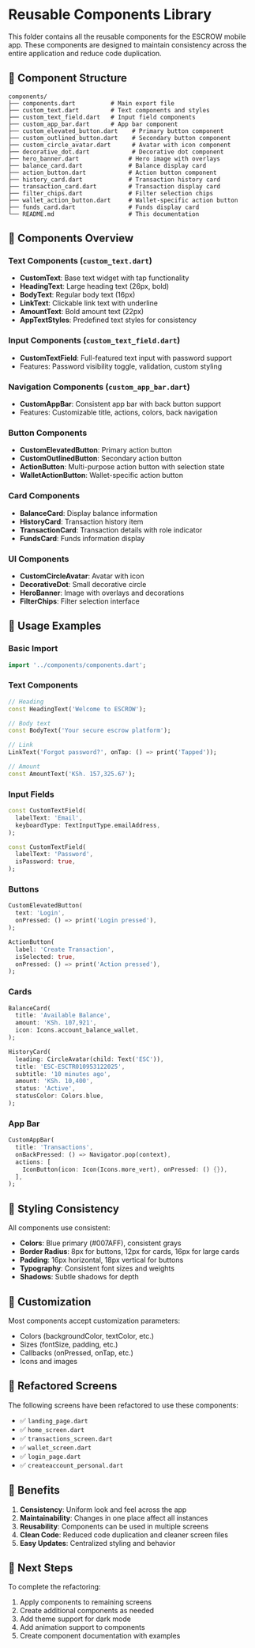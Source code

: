 # Reusable Components Library

This folder contains all the reusable components for the ESCROW mobile app. These components are designed to maintain consistency across the entire application and reduce code duplication.

## 📁 Component Structure

```
components/
├── components.dart          # Main export file
├── custom_text.dart         # Text components and styles
├── custom_text_field.dart   # Input field components
├── custom_app_bar.dart      # App bar component
├── custom_elevated_button.dart    # Primary button component
├── custom_outlined_button.dart    # Secondary button component
├── custom_circle_avatar.dart      # Avatar with icon component
├── decorative_dot.dart            # Decorative dot component
├── hero_banner.dart              # Hero image with overlays
├── balance_card.dart             # Balance display card
├── action_button.dart            # Action button component
├── history_card.dart             # Transaction history card
├── transaction_card.dart         # Transaction display card
├── filter_chips.dart             # Filter selection chips
├── wallet_action_button.dart     # Wallet-specific action button
├── funds_card.dart               # Funds display card
└── README.md                     # This documentation
```

## 🎯 Components Overview

### Text Components (`custom_text.dart`)

- **CustomText**: Base text widget with tap functionality
- **HeadingText**: Large heading text (26px, bold)
- **BodyText**: Regular body text (16px)
- **LinkText**: Clickable link text with underline
- **AmountText**: Bold amount text (22px)
- **AppTextStyles**: Predefined text styles for consistency

### Input Components (`custom_text_field.dart`)

- **CustomTextField**: Full-featured text input with password support
- Features: Password visibility toggle, validation, custom styling

### Navigation Components (`custom_app_bar.dart`)

- **CustomAppBar**: Consistent app bar with back button support
- Features: Customizable title, actions, colors, back navigation

### Button Components

- **CustomElevatedButton**: Primary action button
- **CustomOutlinedButton**: Secondary action button
- **ActionButton**: Multi-purpose action button with selection state
- **WalletActionButton**: Wallet-specific action button

### Card Components

- **BalanceCard**: Display balance information
- **HistoryCard**: Transaction history item
- **TransactionCard**: Transaction details with role indicator
- **FundsCard**: Funds information display

### UI Components

- **CustomCircleAvatar**: Avatar with icon
- **DecorativeDot**: Small decorative circle
- **HeroBanner**: Image with overlays and decorations
- **FilterChips**: Filter selection interface

## 🚀 Usage Examples

### Basic Import

```dart
import '../components/components.dart';
```

### Text Components

```dart
// Heading
const HeadingText('Welcome to ESCROW');

// Body text
const BodyText('Your secure escrow platform');

// Link
LinkText('Forgot password?', onTap: () => print('Tapped'));

// Amount
const AmountText('KSh. 157,325.67');
```

### Input Fields

```dart
const CustomTextField(
  labelText: 'Email',
  keyboardType: TextInputType.emailAddress,
);

const CustomTextField(
  labelText: 'Password',
  isPassword: true,
);
```

### Buttons

```dart
CustomElevatedButton(
  text: 'Login',
  onPressed: () => print('Login pressed'),
);

ActionButton(
  label: 'Create Transaction',
  isSelected: true,
  onPressed: () => print('Action pressed'),
);
```

### Cards

```dart
BalanceCard(
  title: 'Available Balance',
  amount: 'KSh. 107,921',
  icon: Icons.account_balance_wallet,
);

HistoryCard(
  leading: CircleAvatar(child: Text('ESC')),
  title: 'ESC-ESCTR010953122025',
  subtitle: '10 minutes ago',
  amount: 'KSh. 10,400',
  status: 'Active',
  statusColor: Colors.blue,
);
```

### App Bar

```dart
CustomAppBar(
  title: 'Transactions',
  onBackPressed: () => Navigator.pop(context),
  actions: [
    IconButton(icon: Icon(Icons.more_vert), onPressed: () {}),
  ],
);
```

## 🎨 Styling Consistency

All components use consistent:

- **Colors**: Blue primary (#007AFF), consistent grays
- **Border Radius**: 8px for buttons, 12px for cards, 16px for large cards
- **Padding**: 16px horizontal, 18px vertical for buttons
- **Typography**: Consistent font sizes and weights
- **Shadows**: Subtle shadows for depth

## 🔧 Customization

Most components accept customization parameters:

- Colors (backgroundColor, textColor, etc.)
- Sizes (fontSize, padding, etc.)
- Callbacks (onPressed, onTap, etc.)
- Icons and images

## 📱 Refactored Screens

The following screens have been refactored to use these components:

- ✅ `landing_page.dart`
- ✅ `home_screen.dart`
- ✅ `transactions_screen.dart`
- ✅ `wallet_screen.dart`
- ✅ `login_page.dart`
- ✅ `createaccount_personal.dart`

## 🎯 Benefits

1. **Consistency**: Uniform look and feel across the app
2. **Maintainability**: Changes in one place affect all instances
3. **Reusability**: Components can be used in multiple screens
4. **Clean Code**: Reduced code duplication and cleaner screen files
5. **Easy Updates**: Centralized styling and behavior

## 🔄 Next Steps

To complete the refactoring:

1. Apply components to remaining screens
2. Create additional components as needed
3. Add theme support for dark mode
4. Add animation support to components
5. Create component documentation with examples
